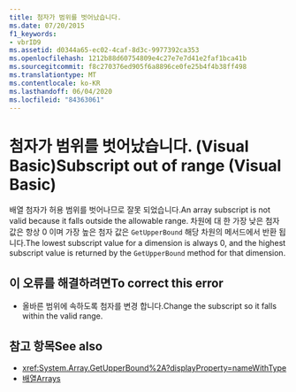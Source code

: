 ```yaml
---
title: 첨자가 범위를 벗어났습니다.
ms.date: 07/20/2015
f1_keywords:
- vbrID9
ms.assetid: d0344a65-ec02-4caf-8d3c-9977392ca353
ms.openlocfilehash: 1212b88d60754809e4c27e7e7d41e2faf1bca41b
ms.sourcegitcommit: f8c270376ed905f6a8896ce0fe25b4f4b38ff498
ms.translationtype: MT
ms.contentlocale: ko-KR
ms.lasthandoff: 06/04/2020
ms.locfileid: "84363061"
---
```

# <a name="subscript-out-of-range-visual-basic"></a><span data-ttu-id="a859b-102">첨자가 범위를 벗어났습니다. (Visual Basic)</span><span class="sxs-lookup"><span data-stu-id="a859b-102">Subscript out of range (Visual Basic)</span></span>
<span data-ttu-id="a859b-103">배열 첨자가 허용 범위를 벗어나므로 잘못 되었습니다.</span><span class="sxs-lookup"><span data-stu-id="a859b-103">An array subscript is not valid because it falls outside the allowable range.</span></span> <span data-ttu-id="a859b-104">차원에 대 한 가장 낮은 첨자 값은 항상 0 이며 가장 높은 첨자 값은 `GetUpperBound` 해당 차원의 메서드에서 반환 됩니다.</span><span class="sxs-lookup"><span data-stu-id="a859b-104">The lowest subscript value for a dimension is always 0, and the highest subscript value is returned by the `GetUpperBound` method for that dimension.</span></span>  
  
## <a name="to-correct-this-error"></a><span data-ttu-id="a859b-105">이 오류를 해결하려면</span><span class="sxs-lookup"><span data-stu-id="a859b-105">To correct this error</span></span>  
  
- <span data-ttu-id="a859b-106">올바른 범위에 속하도록 첨자를 변경 합니다.</span><span class="sxs-lookup"><span data-stu-id="a859b-106">Change the subscript so it falls within the valid range.</span></span>  
  
## <a name="see-also"></a><span data-ttu-id="a859b-107">참고 항목</span><span class="sxs-lookup"><span data-stu-id="a859b-107">See also</span></span>

- <xref:System.Array.GetUpperBound%2A?displayProperty=nameWithType>
- [<span data-ttu-id="a859b-108">배열</span><span class="sxs-lookup"><span data-stu-id="a859b-108">Arrays</span></span>](../../programming-guide/language-features/arrays/index.md)
